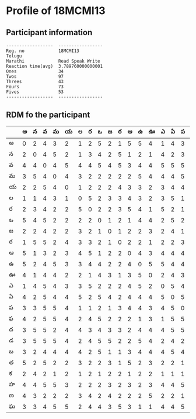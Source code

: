 



# Profile of 18MCMI13

## Participant information



```
------------------  -----------------
Reg. no             18MCMI13
Telugu
Marathi             Read Speak Write
Reaction time(avg)  3.789760000000001
Ones                34
Twos                97
Threes              43
Fours               73
Fives               53
------------------  -----------------
```  

## RDM fo the participant
  
  
|     |   అ |   న |   వ |   మ |   య |   ల |   ర |   ఒ |   జ |   ఠ |   ఆ |   ఉ |   ఊ |   ఎ |   ఏ |   ప |   ఫ |   ద |   డ |   బ |   త |   క |   హ |   ణ |   ఘ |
|-----|-----|-----|-----|-----|-----|-----|-----|-----|-----|-----|-----|-----|-----|-----|-----|-----|-----|-----|-----|-----|-----|-----|-----|-----|-----|
| అ   |   0 |   2 |   4 |   3 |   2 |   1 |   2 |   5 |   2 |   1 |   5 |   5 |   4 |   1 |   4 |   3 |   4 |   3 |   3 |   3 |   5 |   2 |   4 |   4 |   3 |
| న   |   2 |   0 |   4 |   5 |   2 |   1 |   3 |   4 |   2 |   5 |   1 |   2 |   1 |   4 |   2 |   3 |   2 |   5 |   5 |   2 |   2 |   4 |   4 |   3 |   3 |
| వ   |   4 |   4 |   0 |   4 |   5 |   4 |   4 |   5 |   4 |   5 |   3 |   4 |   4 |   5 |   5 |   5 |   5 |   5 |   5 |   4 |   5 |   2 |   5 |   2 |   4 |
| మ   |   3 |   5 |   4 |   0 |   4 |   3 |   2 |   2 |   2 |   2 |   2 |   5 |   4 |   4 |   4 |   5 |   5 |   2 |   5 |   4 |   2 |   1 |   5 |   2 |   5 |
| య   |   2 |   2 |   5 |   4 |   0 |   1 |   2 |   2 |   2 |   4 |   3 |   3 |   2 |   3 |   4 |   4 |   4 |   4 |   4 |   4 |   2 |   2 |   3 |   2 |   5 |
| ల   |   1 |   1 |   4 |   3 |   1 |   0 |   5 |   2 |   3 |   3 |   4 |   3 |   2 |   3 |   5 |   1 |   2 |   4 |   2 |   4 |   3 |   1 |   2 |   3 |   2 |
| ర   |   2 |   3 |   4 |   2 |   2 |   5 |   0 |   2 |   2 |   3 |   5 |   4 |   1 |   5 |   2 |   1 |   4 |   3 |   4 |   2 |   2 |   2 |   2 |   4 |   4 |
| ఒ   |   5 |   4 |   5 |   2 |   2 |   2 |   2 |   0 |   1 |   2 |   1 |   4 |   4 |   2 |   5 |   2 |   5 |   4 |   5 |   5 |   2 |   1 |   2 |   2 |   4 |
| జ   |   2 |   2 |   4 |   2 |   2 |   3 |   2 |   1 |   0 |   1 |   2 |   2 |   3 |   2 |   4 |   1 |   2 |   3 |   5 |   1 |   3 |   2 |   3 |   4 |   3 |
| ఠ   |   1 |   5 |   5 |   2 |   4 |   3 |   3 |   2 |   1 |   0 |   2 |   2 |   1 |   2 |   2 |   3 |   2 |   3 |   2 |   1 |   1 |   2 |   2 |   2 |   5 |
| ఆ   |   5 |   1 |   3 |   2 |   3 |   4 |   5 |   1 |   2 |   2 |   0 |   4 |   3 |   4 |   4 |   4 |   2 |   2 |   2 |   3 |   5 |   1 |   3 |   2 |   3 |
| ఉ   |   5 |   2 |   4 |   5 |   3 |   3 |   4 |   4 |   2 |   2 |   4 |   0 |   5 |   5 |   4 |   4 |   1 |   4 |   5 |   4 |   2 |   2 |   2 |   2 |   1 |
| ఊ   |   4 |   1 |   4 |   4 |   2 |   2 |   1 |   4 |   3 |   1 |   3 |   5 |   0 |   2 |   4 |   3 |   3 |   4 |   4 |   4 |   3 |   2 |   3 |   5 |   1 |
| ఎ   |   1 |   4 |   5 |   4 |   3 |   3 |   5 |   2 |   2 |   2 |   4 |   5 |   2 |   0 |   5 |   4 |   1 |   4 |   2 |   4 |   2 |   1 |   4 |   2 |   4 |
| ఏ   |   4 |   2 |   5 |   4 |   4 |   5 |   2 |   5 |   4 |   2 |   4 |   4 |   4 |   5 |   0 |   5 |   5 |   5 |   4 |   5 |   2 |   1 |   4 |   2 |   4 |
| ప   |   3 |   3 |   5 |   5 |   4 |   1 |   1 |   2 |   1 |   3 |   4 |   4 |   3 |   4 |   5 |   0 |   5 |   5 |   2 |   4 |   1 |   1 |   5 |   1 |   5 |
| ఫ   |   4 |   2 |   5 |   5 |   4 |   2 |   4 |   5 |   2 |   2 |   2 |   1 |   3 |   1 |   5 |   5 |   0 |   3 |   5 |   5 |   4 |   2 |   5 |   2 |   4 |
| ద   |   3 |   5 |   5 |   2 |   4 |   4 |   3 |   4 |   3 |   3 |   2 |   4 |   4 |   4 |   5 |   5 |   3 |   0 |   2 |   4 |   2 |   1 |   4 |   2 |   2 |
| డ   |   3 |   5 |   5 |   5 |   4 |   2 |   4 |   5 |   5 |   2 |   2 |   5 |   4 |   2 |   4 |   2 |   5 |   2 |   0 |   2 |   4 |   2 |   2 |   2 |   4 |
| బ   |   3 |   2 |   4 |   4 |   4 |   4 |   2 |   5 |   1 |   1 |   3 |   4 |   4 |   4 |   5 |   4 |   5 |   4 |   2 |   0 |   3 |   1 |   2 |   3 |   2 |
| త   |   5 |   2 |   5 |   2 |   2 |   3 |   2 |   2 |   3 |   1 |   5 |   2 |   3 |   2 |   2 |   1 |   4 |   2 |   4 |   3 |   0 |   2 |   1 |   2 |   4 |
| క   |   2 |   4 |   2 |   1 |   2 |   1 |   2 |   1 |   2 |   2 |   1 |   2 |   2 |   1 |   1 |   1 |   2 |   1 |   2 |   1 |   2 |   0 |   2 |   2 |   2 |
| హ   |   4 |   4 |   5 |   5 |   3 |   2 |   2 |   2 |   3 |   2 |   3 |   2 |   3 |   4 |   4 |   5 |   5 |   4 |   2 |   2 |   1 |   2 |   0 |   2 |   3 |
| ణ   |   4 |   3 |   2 |   2 |   2 |   3 |   4 |   2 |   4 |   2 |   2 |   2 |   5 |   2 |   2 |   1 |   2 |   2 |   2 |   3 |   2 |   2 |   2 |   0 |   2 |
| ఘ   |   3 |   3 |   4 |   5 |   5 |   2 |   4 |   4 |   3 |   5 |   3 |   1 |   1 |   4 |   4 |   5 |   4 |   2 |   4 |   2 |   4 |   2 |   3 |   2 |   0 |